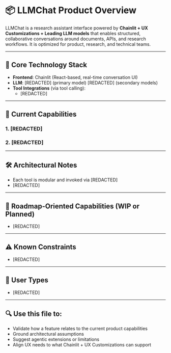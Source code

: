# 📦 LLMChat Product Overview

LLMChat is a research assistant interface powered by **Chainlit + UX Customizations + Leading LLM models** that enables structured, collaborative conversations around documents, APIs, and research workflows. It is optimized for product, research, and technical teams.

---

## 🔧 Core Technology Stack

- **Frontend**: Chainlit (React-based, real-time conversation UI)
- **LLM**: [REDACTED] (primary model) [REDACTED] (secondary models)
- **Tool Integrations** (via tool calling):
  - [REDACTED]

---

## 📁 Current Capabilities

### 1. [REDACTED]

### 2. [REDACTED]

---

## 🛠 Architectural Notes

- Each tool is modular and invoked via [REDACTED]
- [REDACTED]

---

## 🧭 Roadmap-Oriented Capabilities (WIP or Planned)

- [REDACTED]

---

## ⚠️ Known Constraints

- [REDACTED]

---

## 🤖 User Types

- [REDACTED]

---

## 🔍 Use this file to:
- Validate how a feature relates to the current product capabilities
- Ground architectural assumptions
- Suggest agentic extensions or limitations
- Align UX needs to what Chainlit + UX Customizations can support
